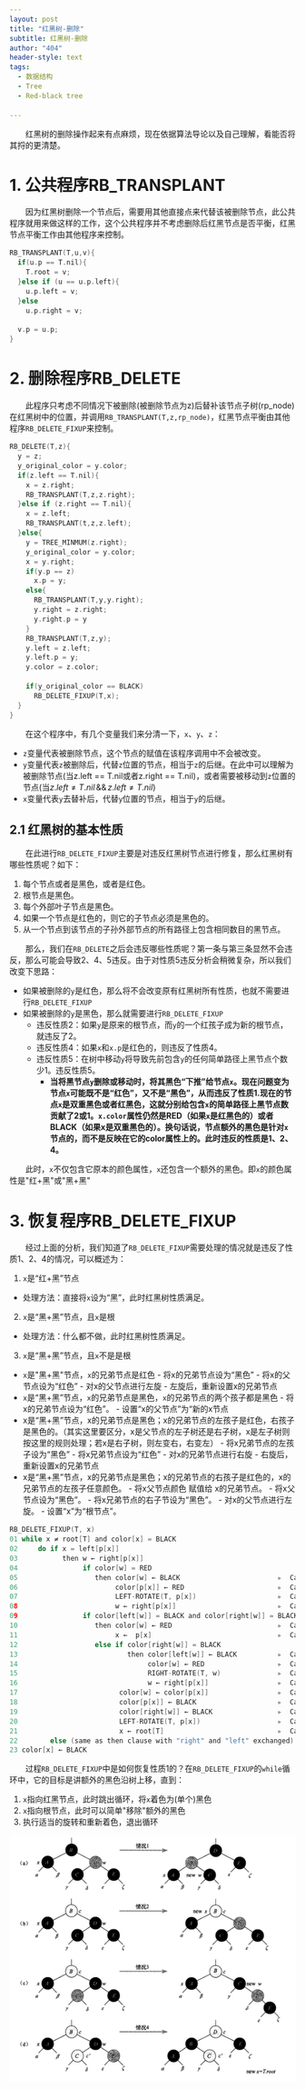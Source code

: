 ```yaml
---
layout: post
title: "红黑树-删除"
subtitle: 红黑树-删除
author: "404"
header-style: text
tags:
  - 数据结构
  - Tree
  - Red-black tree

---
```


　　红黑树的删除操作起来有点麻烦，现在依据算法导论以及自己理解，看能否将其捋的更清楚。

# 1. 公共程序RB_TRANSPLANT

　　因为红黑树删除一个节点后，需要用其他直接点来代替该被删除节点，此公共程序就用来做这样的工作，这个公共程序并不考虑删除后红黑节点是否平衡，红黑节点平衡工作由其他程序来控制。
```c
RB_TRANSPLANT(T,u,v){
  if(u.p == T.nil){
    T.root = v;
  }else if (u == u.p.left){
    u.p.left = v;
  }else
    u.p.right = v;

  v.p = u.p;
}
```

# 2. 删除程序RB_DELETE

　　此程序只考虑不同情况下被删除(被删除节点为z)后替补该节点子树(rp_node)在红黑树中的位置，并调用`RB_TRANSPLANT(T,z,rp_node)`，红黑节点平衡由其他程序`RB_DELETE_FIXUP`来控制。

```c
RB_DELETE(T,z){
  y = z;
  y_original_color = y.color;
  if(z.left == T.nil){
    x = z.right;
    RB_TRANSPLANT(T,z,z.right);
  }else if (z.right == T.nil){
    x = z.left;
    RB_TRANSPLANT(t,z,z.left);
  }else{
    y = TREE_MINMUM(z.right);
    y_original_color = y.color;
    x = y.right;
    if(y.p == z)
      x.p = y;
    else{
      RB_TRANSPLANT(T,y,y.right);
      y.right = z.right;
      y.right.p = y
    }
    RB_TRANSPLANT(T,z,y);
    y.left = z.left;
    y.left.p = y;
    y.color = z.color;

    if(y_original_color == BLACK)
      RB_DELETE_FIXUP(T,x);
  }
}
```

　　在这个程序中，有几个变量我们来分清一下，`x`、`y`、`z`：
- `z`变量代表被删除节点，这个节点的赋值在该程序调用中不会被改变。
- `y`变量代表`z`被删除后，代替`z`位置的节点，相当于`z`的后继。在此中可以理解为被删除节点(当z.left == T.nil或者z.right ==  T.nil)，或者需要被移动到`z`位置的节点(当$z.left \neq T.nil \, \&\& \, z.left \neq T.nil$)
- `x`变量代表`y`去替补后，代替`y`位置的节点，相当于`y`的后继。

## 2.1 红黑树的基本性质

　　在此进行`RB_DELETE_FIXUP`主要是对违反红黑树节点进行修复，那么红黑树有哪些性质呢？如下：
1. 每个节点或者是黑色，或者是红色。
2. 根节点是黑色。
3. 每个外部叶子节点是黑色。
4. 如果一个节点是红色的，则它的子节点必须是黑色的。
5. 从一个节点到该节点的子孙外部节点的所有路径上包含相同数目的黑节点。

　　那么，我们在`RB_DELETE`之后会违反哪些性质呢？第一条与第三条显然不会违反，那么可能会导致2、4、5违反。由于对性质5违反分析会稍微复杂，所以我们改变下思路：  
- 如果被删除的`y`是红色，那么将不会改变原有红黑树所有性质，也就不需要进行`RB_DELETE_FIXUP`
- 如果被删除的`y`是黑色，那么就需要进行`RB_DELETE_FIXUP`
    - 违反性质2：如果`y`是原来的根节点，而`y`的一个红孩子成为新的根节点，就违反了2。
    - 违反性质4：如果`x`和`x.p`是红色的，则违反了性质4。
    - 违反性质5：在树中移动`y`将导致先前包含`y`的任何简单路径上黑节点个数少1。违反性质5。
      - **当将黑节点`y`删除或移动时，将其黑色“下推”给节点`x`。现在问题变为节点`x`可能既不是“红色”，又不是“黑色”，从而违反了性质1.现在的节点`x`是双重黑色或者红黑色，这就分别给包含`x`的简单路径上黑节点数贡献了2或1。`x.color`属性仍然是RED（如果`x`是红黑色的）或者BLACK（如果x是双重黑色的）。换句话说，节点额外的黑色是针对`x`节点的，而不是反映在它的color属性上的。此时违反的性质是1、2、4。**

　　此时，`x`不仅包含它原本的颜色属性，`x`还包含一个额外的黑色。即`x`的颜色属性是"红+黑"或"黑+黑"

# 3. 恢复程序RB_DELETE_FIXUP

　　经过上面的分析，我们知道了`RB_DELETE_FIXUP`需要处理的情况就是违反了性质1、2、4的情况，可以概述为：
1. `x`是“红+黑”节点
  - 处理方法：直接将`x`设为“黑”，此时红黑树性质满足。
2. `x`是“黑+黑”节点，且`x`是根
  - 处理方法：什么都不做，此时红黑树性质满足。
3. `x`是“黑+黑”节点，且`x`不是是根
  + `x`是"黑+黑"节点，`x`的兄弟节点是红色
        - 将x的兄弟节点设为“黑色”
        - 将x的父节点设为“红色”
        - 对x的父节点进行左旋
        - 左旋后，重新设置x的兄弟节点
  + `x`是“黑+黑”节点，`x`的兄弟节点是黑色，`x`的兄弟节点的两个孩子都是黑色
        - 将x的兄弟节点设为“红色”。
        - 设置“x的父节点”为“新的x节点
  + x是“黑+黑”节点，x的兄弟节点是黑色；x的兄弟节点的左孩子是红色，右孩子是黑色的。（其实这里要区分，x是父节点的左子树还是右子树，x是左子树则按这里的规则处理；若x是右子树，则左变右，右变左）
        - 将x兄弟节点的左孩子设为“黑色”
        - 将x兄弟节点设为“红色”
        - 对x的兄弟节点进行右旋
        - 右旋后，重新设置x的兄弟节点
  + x是“黑+黑”节点，x的兄弟节点是黑色；x的兄弟节点的右孩子是红色的，x的兄弟节点的左孩子任意颜色。
        - 将x父节点颜色 赋值给 x的兄弟节点。
        - 将x父节点设为“黑色”。
        - 将x兄弟节点的右子节设为“黑色”。
        - 对x的父节点进行左旋。
        - 设置“x”为“根节点”。




```c
RB_DELETE_FIXUP(T, x)
01 while x ≠ root[T] and color[x] = BLACK  
02     do if x = left[p[x]]      
03           then w ← right[p[x]]                                             // 若 “x”是“它父节点的左孩子”，则设置 “w”为“x的叔叔”(即x为它父节点的右孩子)                                          
04                if color[w] = RED                                           // Case 1: x是“黑+黑”节点，x的兄弟节点是红色。(此时x的父节点和x的兄弟节点的子节点都是黑节点)。
05                   then color[w] ← BLACK                        ▹  Case 1   //   (01) 将x的兄弟节点设为“黑色”。
06                        color[p[x]] ← RED                       ▹  Case 1   //   (02) 将x的父节点设为“红色”。
07                        LEFT-ROTATE(T, p[x])                    ▹  Case 1   //   (03) 对x的父节点进行左旋。
08                        w ← right[p[x]]                         ▹  Case 1   //   (04) 左旋后，重新设置x的兄弟节点。
09                if color[left[w]] = BLACK and color[right[w]] = BLACK       // Case 2: x是“黑+黑”节点，x的兄弟节点是黑色，x的兄弟节点的两个孩子都是黑色。
10                   then color[w] ← RED                          ▹  Case 2   //   (01) 将x的兄弟节点设为“红色”。
11                        x ←  p[x]                               ▹  Case 2   //   (02) 设置“x的父节点”为“新的x节点”。
12                   else if color[right[w]] = BLACK                          // Case 3: x是“黑+黑”节点，x的兄弟节点是黑色；x的兄弟节点的左孩子是红色，右孩子是黑色的。
13                           then color[left[w]] ← BLACK          ▹  Case 3   //   (01) 将x兄弟节点的左孩子设为“黑色”。
14                                color[w] ← RED                  ▹  Case 3   //   (02) 将x兄弟节点设为“红色”。
15                                RIGHT-ROTATE(T, w)              ▹  Case 3   //   (03) 对x的兄弟节点进行右旋。
16                                w ← right[p[x]]                 ▹  Case 3   //   (04) 右旋后，重新设置x的兄弟节点。
17                         color[w] ← color[p[x]]                 ▹  Case 4   // Case 4: x是“黑+黑”节点，x的兄弟节点是黑色；x的兄弟节点的右孩子是红色的。(01) 将x父节点颜色 赋值给 x的兄弟节点。
18                         color[p[x]] ← BLACK                    ▹  Case 4   //   (02) 将x父节点设为“黑色”。
19                         color[right[w]] ← BLACK                ▹  Case 4   //   (03) 将x兄弟节点的右子节设为“黑色”。
20                         LEFT-ROTATE(T, p[x])                   ▹  Case 4   //   (04) 对x的父节点进行左旋。
21                         x ← root[T]                            ▹  Case 4   //   (05) 设置“x”为“根节点”。
22        else (same as then clause with "right" and "left" exchanged)        // 若 “x”是“它父节点的右孩子”，将上面的操作中“right”和“left”交换位置，然后依次执行。
23 color[x] ← BLACK   
```

　　过程`RB_DELETE_FIXUP`中是如何恢复性质1的？在`RB_DELETE_FIXUP`的`while`循环中，它的目标是讲额外的黑色沿树上移，直到：
1. `x`指向红黑节点，此时跳出循环，将`x`着色为(单个)黑色
2. `x`指向根节点，此时可以简单"移除"额外的黑色
3. 执行适当的旋转和重新着色，退出循环


![avatar](/img/in-post/Linux/201941301001.png)

　　



　

